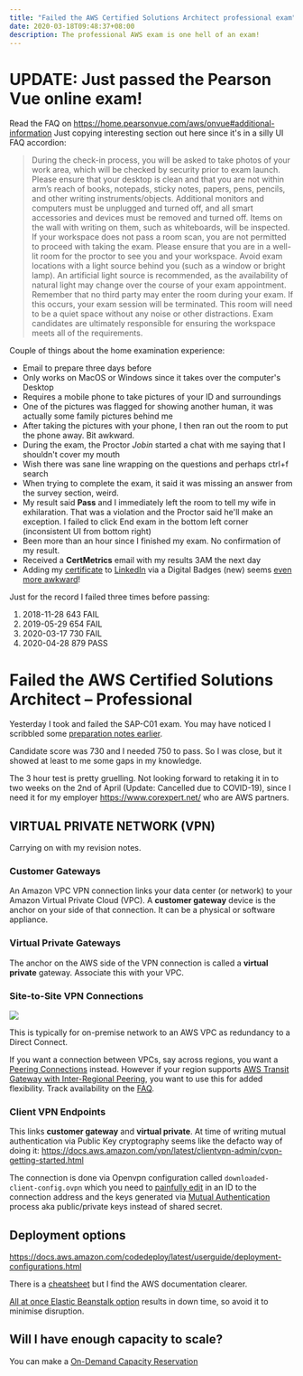 ```yaml
---
title: "Failed the AWS Certified Solutions Architect professional exam"
date: 2020-03-18T09:48:37+08:00
description: The professional AWS exam is one hell of an exam!
---
```


# UPDATE: Just passed the Pearson Vue online exam!

Read the FAQ on <https://home.pearsonvue.com/aws/onvue#additional-information>
Just copying interesting section out here since it's in a silly UI FAQ
accordion:

> During the check-in process, you will be asked to take photos of your work
> area, which will be checked by security prior to exam launch. Please ensure
> that your desktop is clean and that you are not within arm’s reach of books,
> notepads, sticky notes, papers, pens, pencils, and other writing
> instruments/objects. Additional monitors and computers must be unplugged and
> turned off, and all smart accessories and devices must be removed and turned
> off. Items on the wall with writing on them, such as whiteboards, will be
> inspected. If your workspace does not pass a room scan, you are not permitted
> to proceed with taking the exam.
> Please ensure that you are in a well-lit room for the proctor to see you and
> your workspace. Avoid exam locations with a light source behind you (such as a
> window or bright lamp). An artificial light source is recommended, as the
> availability of natural light may change over the course of your exam
> appointment. Remember that no third party may enter the room during your exam.
> If this occurs, your exam session will be terminated. This room will need to be
> a quiet space without any noise or other distractions. Exam candidates are
> ultimately responsible for ensuring the workspace meets all of the
> requirements.

Couple of things about the home examination experience:

* Email to prepare three days before
* Only works on MacOS or Windows since it takes over the computer's Desktop
* Requires a mobile phone to take pictures of your ID and surroundings
* One of the pictures was flagged for showing another human, it was actually some family pictures behind me
* After taking the pictures with your phone, I then ran out the room to put the phone away. Bit awkward.
* During the exam, the Proctor _Jobin_ started a chat with me saying that I shouldn't cover my mouth
* Wish there was sane line wrapping on the questions and perhaps ctrl+f search
* When trying to complete the exam, it said it was missing an answer from the survey section, weird.
* My result said **Pass** and I immediately left the room to tell my wife in exhilaration. That was a violation and the Proctor said he'll make an exception. I failed to click End exam in the bottom left corner (inconsistent UI from bottom right)
* Been more than an hour since I finished my exam. No confirmation of my result.
* Received a **CertMetrics** email with my results 3AM the next day
* Adding my [certificate](https://www.youracclaim.com/badges/4225b0a3-ad90-43d2-a22d-25d274da0e84/public_url) to [LinkedIn](https://www.linkedin.com/in/kaihendry/) via a Digital Badges (new) seems [even more awkward](https://s.natalian.org/2020-04-29/cert-linkedin.mp4)!

Just for the record I failed three times before passing:

1. 2018-11-28 643 FAIL
2. 2019-05-29 654 FAIL
3. 2020-03-17 730 FAIL
4. 2020-04-28 879 PASS

# Failed the AWS Certified Solutions Architect – Professional

Yesterday I took and failed the SAP-C01 exam. You may have noticed I scribbled
some [preparation notes earlier](/blog/2020/AWS_Pro_exam_notes/).

Candidate score was 730 and I needed 750 to pass. So I was close, but it showed
at least to me some gaps in my knowledge.

The 3 hour test is pretty gruelling. Not looking forward to retaking it in to
two weeks on the 2nd of April (Update: Cancelled due to COVID-19), since I need
it for my employer <https://www.corexpert.net/> who are AWS partners.

## VIRTUAL PRIVATE NETWORK (VPN)

Carrying on with my revision notes.

### Customer Gateways

An Amazon VPC VPN connection links your data center (or network) to your Amazon
Virtual Private Cloud (VPC). A **customer gateway** device is the anchor on
your side of that connection. It can be a physical or software appliance.

### Virtual Private Gateways

The anchor on the AWS side of the VPN connection is called a **virtual private** gateway. Associate this with your VPC.

### Site-to-Site VPN Connections

<img src="https://s.natalian.org/2020-03-27/site-to-site.png">

This is typically for on-premise network to an AWS VPC as redundancy to a Direct Connect.

If you want a connection between VPCs, say across regions, you want a [Peering
Connections](https://ap-southeast-1.console.aws.amazon.com/vpc/home?region=ap-southeast-1#PeeringConnections:sort=vpcPeeringConnectionId)
instead. However if your region supports [AWS Transit Gateway with Inter-Regional Peering](https://aws.amazon.com/blogs/aws/aws-transit-gateway-adds-multicast-and-inter-regional-peering/), you want to use this for added flexibility. Track availability on the [FAQ](https://aws.amazon.com/transit-gateway/faqs/).

### Client VPN Endpoints

This links **customer gateway** and **virtual private**. At time of writing mutual authentication via Public Key cryptography seems like the defacto way of doing it: <https://docs.aws.amazon.com/vpn/latest/clientvpn-admin/cvpn-getting-started.html>

The connection is done via Openvpn configuration called
`downloaded-client-config.ovpn` which you need to [painfully
edit](https://docs.aws.amazon.com/vpn/latest/clientvpn-admin/cvpn-getting-started.html#cvpn-getting-started-config)
in an ID to the connection address and the keys generated via [Mutual
Authentication](https://docs.aws.amazon.com/vpn/latest/clientvpn-admin/authentication-authorization.html#mutual)
process aka public/private keys instead of shared secret.

## Deployment options

<https://docs.aws.amazon.com/codedeploy/latest/userguide/deployment-configurations.html>

There is a [cheatsheet](https://tutorialsdojo.com/aws-codedeploy/) but I find the AWS documentation clearer.

[All at once Elastic Beanstalk
option](https://docs.aws.amazon.com/elasticbeanstalk/latest/dg/using-features.deploy-existing-version.html#deployments-newversion)
results in down time, so avoid it to minimise disruption.

## Will I have enough capacity to scale?

You can make a [On-Demand Capacity Reservation](https://docs.aws.amazon.com/AWSEC2/latest/UserGuide/ec2-capacity-reservations.html)
